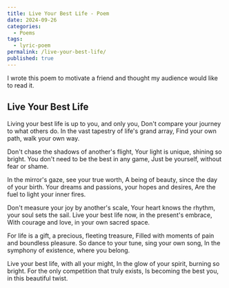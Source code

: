```yaml
---
title: Live Your Best Life - Poem
date: 2024-09-26
categories:
  - Poems
tags:
  - lyric-poem
permalink: /live-your-best-life/
published: true
---
```

I wrote this poem to motivate a friend and thought my audience would like to read it.

## Live Your Best Life

Living your best life is up to you, and only you,
Don't compare your journey to what others do.
In the vast tapestry of life's grand array,
Find your own path, walk your own way.

Don't chase the shadows of another's flight,
Your light is unique, shining so bright.
You don't need to be the best in any game,
Just be yourself, without fear or shame.

In the mirror's gaze, see your true worth,
A being of beauty, since the day of your birth.
Your dreams and passions, your hopes and desires,
Are the fuel to light your inner fires.

Don't measure your joy by another's scale,
Your heart knows the rhythm, your soul sets the sail.
Live your best life now, in the present's embrace,
With courage and love, in your own sacred space.

For life is a gift, a precious, fleeting treasure,
Filled with moments of pain and boundless pleasure.
So dance to your tune, sing your own song,
In the symphony of existence, where you belong.

Live your best life, with all your might,
In the glow of your spirit, burning so bright.
For the only competition that truly exists,
Is becoming the best you, in this beautiful twist.